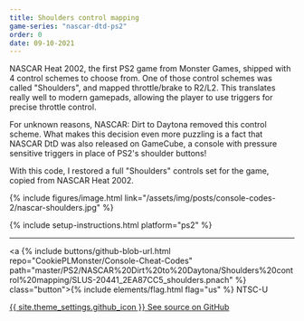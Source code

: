 ```yaml
---
title: Shoulders control mapping
game-series: "nascar-dtd-ps2"
order: 0
date: 09-10-2021
---
```


NASCAR Heat 2002, the first PS2 game from Monster Games, shipped with 4 control schemes to choose from.
One of those control schemes was called "Shoulders", and mapped throttle/brake to R2/L2.
This translates really well to modern gamepads, allowing the player to use triggers for precise throttle control.

For unknown reasons, NASCAR: Dirt to Daytona removed this control scheme.
What makes this decision even more puzzling is a fact that NASCAR DtD was also released on GameCube,
a console with pressure sensitive triggers in place of PS2's shoulder buttons!

With this code, I restored a full "Shoulders" controls set for the game, copied from NASCAR Heat 2002.

{% include figures/image.html link="/assets/img/posts/console-codes-2/nascar-shoulders.jpg" %}

{% include setup-instructions.html platform="ps2" %}

***

<a {% include buttons/github-blob-url.html repo="CookiePLMonster/Console-Cheat-Codes" path="master/PS2/NASCAR%20Dirt%20to%20Daytona/Shoulders%20control%20mapping/SLUS-20441_2EA87CC5_shoulders.pnach" %} class="button">{% include elements/flag.html flag="us" %} NTSC-U</a>

<a href="https://github.com/CookiePLMonster/Console-Cheat-Codes/blob/master/PS2/NASCAR%20Dirt%20to%20Daytona/Shoulders%20control%20mapping" class="button github" target="_blank">{{ site.theme_settings.github_icon }} See source on GitHub</a>
